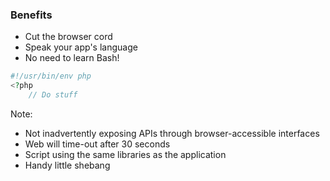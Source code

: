 ###  Benefits

* <!-- .element: class="fragment" --> Cut the browser cord
* <!-- .element: class="fragment" --> Speak your app's language
* <!-- .element: class="fragment" --> No need to learn Bash!
```php
#!/usr/bin/env php
<?php
	// Do stuff
```

Note:

* Not inadvertently exposing APIs through browser-accessible interfaces
* Web will time-out after 30 seconds
* Script using the same libraries as the application
* Handy little shebang
